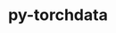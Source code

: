 ---
title: "py-torchdata"
layout: cache
categories: [package, develop-2025-01-05]
meta: {"versions": ["0.10.1"], "compilers": ["gcc@=13.2.0"], "oss": ["ubuntu24.04"], "platforms": ["linux"], "targets": ["aarch64", "x86_64_v3"], "stacks": ["ml-linux-aarch64-cpu", "ml-linux-aarch64-cuda", "ml-linux-x86_64-cpu", "ml-linux-x86_64-cuda", "root"], "num_specs": 4, "num_specs_by_stack": {"root": 4, "ml-linux-aarch64-cpu": 1, "ml-linux-aarch64-cuda": 1, "ml-linux-x86_64-cpu": 1, "ml-linux-x86_64-cuda": 1}}
spec_details: [{"hash": "sksrutpyqkrtc7ep5jijcbzkmse66aso", "compiler": "gcc@=13.2.0", "versions": ["0.10.1"], "os": "ubuntu24.04", "platform": "linux", "target": "aarch64", "variants": ["build_system=python_pip"], "stacks": ["root", "ml-linux-aarch64-cpu"], "size": "-", "tarball": "https://binaries.spack.io/develop-2025-01-05/build_cache/linux-ubuntu24.04-aarch64/gcc-13.2.0/py-torchdata-0.10.1/linux-ubuntu24.04-aarch64-gcc-13.2.0-py-torchdata-0.10.1-sksrutpyqkrtc7ep5jijcbzkmse66aso.spack"}, {"hash": "xpoprnjjwkqz6cz756673efmzybyoxxw", "compiler": "gcc@=13.2.0", "versions": ["0.10.1"], "os": "ubuntu24.04", "platform": "linux", "target": "aarch64", "variants": ["build_system=python_pip"], "stacks": ["root", "ml-linux-aarch64-cuda"], "size": "-", "tarball": "https://binaries.spack.io/develop-2025-01-05/build_cache/linux-ubuntu24.04-aarch64/gcc-13.2.0/py-torchdata-0.10.1/linux-ubuntu24.04-aarch64-gcc-13.2.0-py-torchdata-0.10.1-xpoprnjjwkqz6cz756673efmzybyoxxw.spack"}, {"hash": "him4qmxkebziuafup7a7tgcded2lwrow", "compiler": "gcc@=13.2.0", "versions": ["0.10.1"], "os": "ubuntu24.04", "platform": "linux", "target": "x86_64_v3", "variants": ["build_system=python_pip"], "stacks": ["ml-linux-x86_64-cpu", "root"], "size": "-", "tarball": "https://binaries.spack.io/develop-2025-01-05/build_cache/linux-ubuntu24.04-x86_64_v3/gcc-13.2.0/py-torchdata-0.10.1/linux-ubuntu24.04-x86_64_v3-gcc-13.2.0-py-torchdata-0.10.1-him4qmxkebziuafup7a7tgcded2lwrow.spack"}, {"hash": "zljq2h4tdc2grsmdkeg3u2mbum5xtoje", "compiler": "gcc@=13.2.0", "versions": ["0.10.1"], "os": "ubuntu24.04", "platform": "linux", "target": "x86_64_v3", "variants": ["build_system=python_pip"], "stacks": ["ml-linux-x86_64-cuda", "root"], "size": "-", "tarball": "https://binaries.spack.io/develop-2025-01-05/build_cache/linux-ubuntu24.04-x86_64_v3/gcc-13.2.0/py-torchdata-0.10.1/linux-ubuntu24.04-x86_64_v3-gcc-13.2.0-py-torchdata-0.10.1-zljq2h4tdc2grsmdkeg3u2mbum5xtoje.spack"}]
---